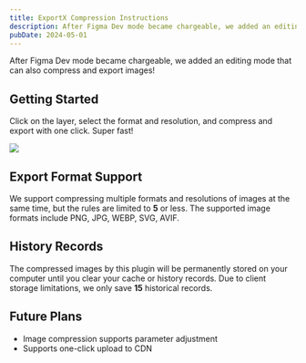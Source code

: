 ```yaml
---
title: ExportX Compression Instructions
description: After Figma Dev mode became chargeable, we added an editing mode that can also compress and export images!
pubDate: 2024-05-01
---
```

After Figma Dev mode became chargeable, we added an editing mode that can also compress and export images!

## Getting Started

Click on the layer, select the format and resolution, and compress and export with one click. Super fast!

![](https://x.abfree.com/assets/ac438e6e-4a4f-46af-84bb-65d0f1ca5359)

## Export Format Support

We support compressing multiple formats and resolutions of images at the same time, but the rules are limited to **5** or less. The supported image formats include PNG, JPG, WEBP, SVG, AVIF.

## History Records

The compressed images by this plugin will be permanently stored on your computer until you clear your cache or history records. Due to client storage limitations, we only save **15** historical records.

## Future Plans

- Image compression supports parameter adjustment
- Supports one-click upload to CDN